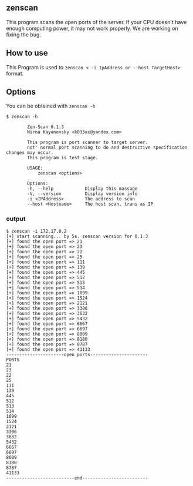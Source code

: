 ## zenscan

This program scans the open ports of the server.
If your CPU doesn't have enough computing power, it may not work properly.
We are working on fixing the bug.

## How to use

This Program is used to `zenscan < -i IpAddress or --host TargetHost>` format.

## Options
You can be obtained with `zenscan -h`
```
$ zenscan -h

        Zen-Scan 0.1.3
        Nirna Kayanovsky <k033ac@yandex.com>

        This program is port scanner to target server.
        not' normal port scanning to do and destructive specification changes may occur.
        This program is test stage.

        USAGE:
            zenscan <options> 
                  
        Options:
        -h, --help            Display this massage
        -V, --version         Display version info
        -i <IPAddress>        The address to scan
        --host <Hostname>     The host scan, trans as IP

```

### output
```
$ zenscan -i 172.17.0.2
[+] start scanning... by 5s. zenscan version for 0.1.3
[+] found the open port => 21
[+] found the open port => 23
[+] found the open port => 22
[+] found the open port => 25
[+] found the open port => 111
[+] found the open port => 139
[+] found the open port => 445
[+] found the open port => 512
[+] found the open port => 513
[+] found the open port => 514
[+] found the open port => 1099
[+] found the open port => 1524
[+] found the open port => 2121
[+] found the open port => 3306
[+] found the open port => 3632
[+] found the open port => 5432
[+] found the open port => 6667
[+] found the open port => 6697
[+] found the open port => 8009
[+] found the open port => 8180
[+] found the open port => 8787
[+] found the open port => 41133
----------------------open ports----------------------
PORTS
21
23
22
25
111
139
445
512
513
514
1099
1524
2121
3306
3632
5432
6667
6697
8009
8180
8787
41133
--------------------------end-------------------------
```
